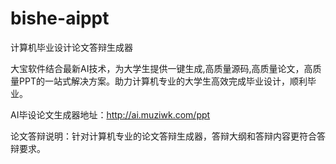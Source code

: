 # bishe-aippt
计算机毕业设计论文答辩生成器


大宝软件结合最新AI技术，为大学生提供一键生成,高质量源码,高质量论文，高质量PPT的一站式解决方案。助力计算机专业的大学生高效完成毕业设计，顺利毕业。

AI毕设论文生成器地址：http://ai.muziwk.com/ppt

论文答辩说明：针对计算机专业的论文答辩生成器，答辩大纲和答辩内容更符合答辩要求。
